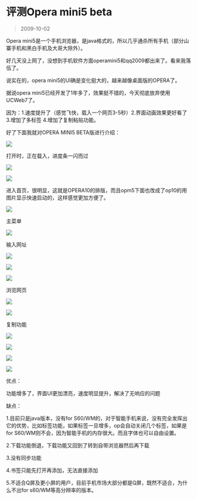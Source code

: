 # 评测Opera mini5 beta 

> 2009-10-02

<div class="pcs-article-content_ptkaiapt4bxy_baiduscarticle" id="detailArticleContent_ptkaiapt4bxy_baiduscarticle">
 <p>
  Opera mini5是一个手机浏览器，是java格式的，所以几乎通杀所有手机（部分山寨手机和黑白手机及大哥大除外）。
 </p>
 <p>
  好几天没上网了，没想到手机软件方面operamini5和qq2009都出来了。看来我落伍了。
 </p>
 <p>
  说实在的，opera mini5的UI确是变化挺大的，越来越像桌面版的OPERA了。
 </p>
 <p>
  据说opera mini5已经开发了1年多了，效果挺不错的，今天彻底放弃使用UCWeb7了。
 </p>
 <p>
  因为：1.速度提升了（感觉飞快，载入一个网页3-5秒）2.界面动画效果更好看了 3.增加了多标签 4.增加了复制粘贴功能。
 </p>
 <p>
  好了下面我就对OPERA MINI5 BETA版进行介绍：
 </p>
 <p>
  <img class="blogimg" small="0" src="images/88839fe3eb41d24552d7505dfb872a8f.jpg"/>
 </p>
 <p>
  打开时，正在载入，进度条一闪而过
 </p>
 <p>
  <img class="blogimg" small="0" src="images/0908e86eb9a348ff5fd96ae0c7f36fd2.jpg"/>
 </p>
 <p>
  <img class="blogimg" small="0" src="images/ae439d56c872e9b15a9b016c9e659dfa.jpg"/>
 </p>
 <p>
  进入首页，很明显，这就是OPERA10的排版，而且opm5下面也改成了op10的用图片显示快速启动的，这样感觉更加方便了。
 </p>
 <p>
  <img class="blogimg" small="0" src="images/7a9036a47593919e92da252801a6bf3f.jpg"/>
 </p>
 <p>
  主菜单
 </p>
 <p>
  <img class="blogimg" small="0" src="images/d3215547e0b48a3f8bc75a9493d11469.jpg"/>
 </p>
 <p>
  输入网址
 </p>
 <p>
  <img class="blogimg" small="0" src="images/0629c392b2141e20623bf079a5e913f3.jpg"/>
 </p>
 <p>
  <img class="blogimg" small="0" src="images/5b604ac1c2b20117794ca96ba73595cf.jpg"/>
 </p>
 <p>
  <img class="blogimg" small="0" src="images/13d79e275b127219b21dadf122163453.jpg"/>
 </p>
 <p>
  浏览网页
 </p>
 <p>
  <img class="blogimg" small="0" src="images/a760688b1499d98eea4641f3398193d4.jpg"/>
 </p>
 <p>
  <img class="blogimg" small="0" src="images/7c1c8e9b2fdaf7347a5b28b61ae6c8cb.jpg"/>
 </p>
 <p>
  复制功能
 </p>
 <p>
  <img class="blogimg" small="0" src="images/61a63bc23d5f8e1b519005951a7aed7b.jpg"/>
 </p>
 <p>
  <img class="blogimg" small="0" src="images/338b5c2b74908f4921156729b0da29a3.jpg"/>
 </p>
 <p>
  <img class="blogimg" small="0" src="images/a79034a695850cfec138a84af09c9527.jpg"/>
 </p>
 <p>
  <img class="blogimg" small="0" src="images/77b21b875361a74afc914650c1653941.jpg"/>
 </p>
 <p>
  优点：
 </p>
 <p>
  功能增多了，界面UI更加漂亮，速度明显提升，解决了无响应的问题
 </p>
 <p>
  缺点：
 </p>
 <p>
  1.目前只是java版本，没有for S60/WM的，对于智能手机来说，没有完全发挥出它的优势，比如标签功能，如果标签一旦增多，op会自动关闭几个标签，如果是for S60/WM则不会，因为智能手机的内存很大。而且字体也可以自由设置。
 </p>
 <p>
  2.下载功能倒退，下载功能又回到了转到自带浏览器然后再下载
 </p>
 <p>
  3.没有同步功能
 </p>
 <p>
  4.书签只能先打开再添加，无法直接添加
 </p>
 <p>
  5.不适合Q屏及更小屏的用户，目前手机市场大部分都是Q屏，既然不适合，为什么不出for s60/WM等高分辨率的版本。
 </p>
</div>


